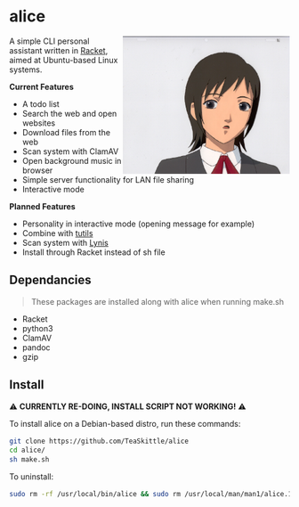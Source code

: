 # alice

<img src ="alice.jpeg" align="right" alt="Alice logo" width="300">

A simple CLI personal assistant written in [Racket](https://racket-lang.org/), aimed at Ubuntu-based Linux systems.

**Current Features**

+ A todo list
+ Search the web and open websites
+ Download files from the web
+ Scan system with ClamAV
+ Open background music in browser
+ Simple server functionality for LAN file sharing
+ Interactive mode

**Planned Features**

+ Personality in interactive mode (opening message for example)
+ Combine with [tutils](https://github.com/TeaSkittle/tutils)
+ Scan system with [Lynis](https://cisofy.com/lynis/)
+ Install through Racket instead of sh file

## Dependancies

> These packages are installed along with alice when running make.sh

+ Racket
+ python3
+ ClamAV
+ pandoc
+ gzip

## Install

:warning: **CURRENTLY RE-DOING, INSTALL SCRIPT NOT WORKING!** :warning:

To install alice on a Debian-based distro, run these commands:
```Bash
git clone https://github.com/TeaSkittle/alice
cd alice/
sh make.sh
```

To uninstall:
```Bash
sudo rm -rf /usr/local/bin/alice && sudo rm /usr/local/man/man1/alice.1.gz
```

